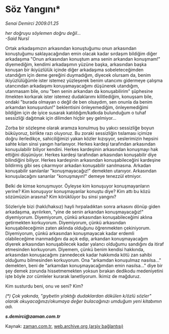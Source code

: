# Söz Yangını*

*Senai Demirci 2009.01.25*

<tr><td class="metin" colspan="2" style="padding-top: 20px; padding-left: 5px; padding-right: 10px;"><i>her doğruyu söylemen doğru değil...<br/>-Said Nursî</i></td></tr><tr><td class="metin" colspan="2" style="padding-top: 20px; padding-left: 5px; padding-right: 10px;"><p>Ortak arkadaşımızın arkasından konuştuğumu onun arkasından konuştuğumu saklayacağından emin olacak kadar sırdaşım bildiğim diğer arkadaşıma "Onun arkasından konuştum ama senin arkandan konuşmam!" diyemediğim, kendimi arkadaşımın yüzüne başka, arkasından başka konuşan bir ikiyüzlülük içinde diğer arkadaşıma sobeleteceğimden utandığım için deme gereğini duymadığım, diyecek olursam da, benim ikiyüzlülüğümle ister istemez yüzleşerek benim utancımı gidermeye çalışma utancından arkadaşımı koruyamayacağımı düşünerek utandığım, utanmasam bile, onu "ben senin arkandan da konuşabilirim" şüphesine itmekten korkarak ister istemez dudaklarımı kilitlediğim, konuşsam bile, ondaki "burada olmayan o değil de ben olsaydım, sen onunla da benim arkamdan konuşurdun!" beklentisini önleyemediğim, önleyemediğimi bildiğim için de iyice susarak katıldığım/katkıda bulunduğum o tuhaf sessizliği dağıtmak için dilimden hiçbir şey gelmiyor...
<p>Zorba bir sözleşme olarak aramıza konulmuş bu yakıcı sessizliğe boyun büküyoruz, birlikte razı oluyoruz. Bu zoraki sessizliğin tıslaması içimize doğru ilerledikçe, sahiciliğimizi yakan közler kızışıyor, seslerimizin hepsini sahte kılan sinsi yangın harlanıyor. Herkes kardeşi tarafından arkasından konuşulabilir biliyor kendini. Herkes kardeşinin arkasından konuşmayı hak ettiğini düşünüyor. Herkes kardeşi tarafından arkasından konuşabilir diye bilindiğini biliyor. Herkes kardeşinin arkasından konuşabileceğini kardeşine bildirmiş gibi ses çıkarmıyor arkadan konuşabilir sanılmasına. Arkadan konuşabilir sanılanlar "konuşmayacağız!" demekten utanıyor. Arkasından konuşulacağını sananlar "konuşmayın!" demeye tenezzül etmiyor. 
<p>Belki de kimse konuşmuyor. Öyleyse kim konuşuyor konuşmayanların yerine? Kim konuşuyor konuşmayanlar konuştu diye? Kim attı bu közü sözümüzün arasına? Kim körüklüyor bu sinsi yangını?
<p>Sözleriyle bizi (haklı/haksız) hayli hırpaladıktan sonra arkasını dönüp giden arkadaşıma, ayrılırken, "yine de senin arkandan konuşmayacağız!" diyemiyorum. Diyemiyorum, çünkü arkasından konuşabileceğimi aklına getirmekten korkuyorum. Diyemiyorum, çünkü arkasından konuşabileceğimin zaten aklında olduğunu öğrenmekten çekiniyorum. Diyemiyorum, çünkü arkasından konuşmayacak kadar erdemli olabileceğime inanmadığını da açık edip, arkandan konuşmayacağım diyerek arkasından konuşabilecek kadar yalancı olduğumu sandığını da itiraf etmesinden korkuyorum. Diyemem, çünkü benim kendisi hakkında, arkasından konuşacağımı zannedecek kadar hakkımda kötü zan sahibi olduğumu bilmesinden korkuyorum. Ona "arkamdan konuşulmaz nasılsa..." demekten, beni de "arkamdan konuşmayacağımdan emin nasılsa..." diye bir şey demek zorunda hissetmemekten yoksun bırakan dedikodu medeniyetini işte böyle zor cümleler kurarak lanetliyorum. İkimiz de mağduruz. 
<p>Kim susturdu beni, onu ve seni? Kim? 
<p><i>(*) Çok yakında, "gıybetin y/aktığı dudaklardan dökülen k/özlü sözler" olarak okuyacağınızı/okumaya değer bulacağınızı umduğum yeni kitabımın adı. </i>
<p><b><i>s.demirci@zaman.com.tr</i></b><br/></p></p></p></p></p></p></p></td></tr>

Kaynak: [zaman.com.tr](http://zaman.com.tr/yazar.do?yazino=807608), [web.archive.org (arşiv bağlantısı)](http://web.archive.org/web/20090204185450/http://zaman.com.tr:80/yazar.do?yazino=807608)
